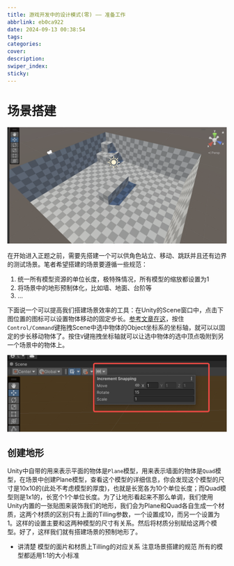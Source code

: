 ```yaml
---
title: 游戏开发中的设计模式(零) —— 准备工作
abbrlink: eb0ca922
date: 2024-09-13 00:38:54
tags:
categories:
cover:
description:
swiper_index:
sticky:
---
```


# 场景搭建


![](游戏开发中的设计模式-零-——-准备工作/image22.png)

在开始进入正题之前，需要先搭建一个可以供角色站立、移动、跳跃并且还有边界的测试场景。笔者希望搭建的场景要遵循一些规范：
1. 统一所有模型资源的单位长度，极特殊情况，所有模型的缩放都设置为1
2. 将场景中的地形预制体化，比如墙、地面、台阶等
3. ...

下面说一个可以提高我们搭建场景效率的工具：在Unity的Scene窗口中，点击下图位置的图标可以设置物体移动的固定步长。[参考文章在这](https://jingyan.baidu.com/article/1612d500968440e20e1eeebd.html)，按住`Control/Command`键拖拽Scene中选中物体的Object坐标系的坐标轴，就可以以固定的步长移动物体了。按住`V`键拖拽坐标轴就可以让选中物体的选中顶点吸附到另一个场景中的物体上。

![](游戏开发中的设计模式-零-——-准备工作/image.png)

## 创建地形

Unity中自带的用来表示平面的物体是`Plane`模型，用来表示墙面的物体是`Quad`模型，在场景中创建Plane模型，查看这个模型的详细信息，你会发现这个模型的尺寸是10x10的(此处不考虑模型的厚度)，也就是长宽各为10个单位长度；而Quad模型则是1x1的，长宽个1个单位长度。为了让地形看起来不那么单调，我们使用Unity内置的一张贴图来装饰我们的地形，我们会为Plane和Quad各自生成一个材质，这两个材质的区别只有上面的Tilling参数，一个设置成10，而另一个设置为1。这样的设置主要和这两种模型的尺寸有关系。然后将材质分别赋给这两个模型。好了，这样我们就有搭建场景的预制地形了。



- 讲清楚 模型的面片和材质上Tilling的对应关系 注意场景搭建的规范 所有的模型都适用1:1的大小标准

